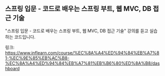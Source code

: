 ## 스프링 입문 - 코드로 배우는 스프링 부트, 웹 MVC, DB 접근 기술

"스프링 입문 - 코드로 배우는 스프링 부트, 웹 MVC, DB 접근 기술" 강의를 듣고 실습하는 코드입니다.

링크: https://www.inflearn.com/course/%EC%8A%A4%ED%94%84%EB%A7%81-%EC%9E%85%EB%AC%B8-%EC%8A%A4%ED%94%84%EB%A7%81%EB%B6%80%ED%8A%B8/dashboard